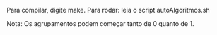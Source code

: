 Para compilar, digite make.
Para rodar: leia o script autoAlgoritmos.sh

Nota: Os agrupamentos podem começar tanto de 0 quanto de 1.